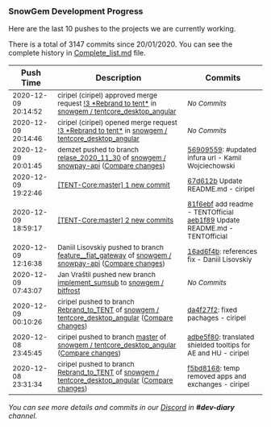 
### SnowGem Development Progress

Here are the last 10 pushes to the projects we are currently working.

There is a total of 3147 commits since 20/01/2020. You can see the complete history in
 [Complete_list.md](Complete_list.md) file.

| Push Time | Description | Commits |
| --- | --- | --- |
| <sub>2020-12-09 20:14:52</sub> | <sub>ciripel (ciripel) approved merge request [\!3 \*Rebrand to tent\*](https://gitlab.com/snowgem/tentcore_desktop_angular/-/merge_requests/3) in [snowgem / tentcore\_desktop\_angular](https://gitlab.com/snowgem/tentcore_desktop_angular)</sub> | <sub>_No Commits_</sub> |
| <sub>2020-12-09 20:14:46</sub> | <sub>ciripel (ciripel) opened merge request [\!3 \*Rebrand to tent\*](https://gitlab.com/snowgem/tentcore_desktop_angular/-/merge_requests/3) in [snowgem / tentcore\_desktop\_angular](https://gitlab.com/snowgem/tentcore_desktop_angular)</sub> | <sub>_No Commits_</sub> |
| <sub>2020-12-09 20:01:45</sub> | <sub>demzet pushed to branch [relase\_2020\_11\_30](https://gitlab.com/snowgem/snowpay-api/commits/relase_2020_11_30) of [snowgem / snowpay\-api](https://gitlab.com/snowgem/snowpay-api) ([Compare changes](https://gitlab.com/snowgem/snowpay-api/compare/dc9c500165384b2e5916d5a761858ae2b2a9c4b4...5690955911f0804dbff93fe778408ec5dadc30cf))</sub> | <sub>[56909559](https://gitlab.com/snowgem/snowpay-api/-/commit/5690955911f0804dbff93fe778408ec5dadc30cf): #updated infura url - Kamil Wojciechowski</sub> |
| <sub>2020-12-09 19:22:46</sub> | <sub>[[TENT-Core:master] 1 new commit](https://github.com/TENTOfficial/TENT-Core/commit/67d612b115715b6dc8f6629c240a129a8f5163a0)</sub> | <sub>[67d612b](https://github.com/TENTOfficial/TENT-Core/commit/67d612b115715b6dc8f6629c240a129a8f5163a0) Update README.md - ciripel</sub> |
| <sub>2020-12-09 18:59:17</sub> | <sub>[[TENT-Core:master] 2 new commits](https://github.com/TENTOfficial/TENT-Core/compare/81f6ebfd9d25^...aeb1f8997df9)</sub> | <sub>[81f6ebf](https://github.com/TENTOfficial/TENT-Core/commit/81f6ebfd9d25017ff0c5451f67a43e56aaac199c) add readme - TENTOfficial<br>[aeb1f89](https://github.com/TENTOfficial/TENT-Core/commit/aeb1f8997df9aa1d2a9ffccd2729bc43d5cda445) Update README.md - TENTOfficial</sub> |
| <sub>2020-12-09 12:16:38</sub> | <sub>Daniil Lisovskiy pushed to branch [feature\_\_fiat\_gateway](https://gitlab.com/snowgem/snowpay-api/commits/feature__fiat_gateway) of [snowgem / snowpay\-api](https://gitlab.com/snowgem/snowpay-api) ([Compare changes](https://gitlab.com/snowgem/snowpay-api/compare/65e05f27ddaea1148cdb59293a995518fca3ee47...16ad6f4b7db60e7ac0633a3210a7d7ca7bd8af3b))</sub> | <sub>[16ad6f4b](https://gitlab.com/snowgem/snowpay-api/-/commit/16ad6f4b7db60e7ac0633a3210a7d7ca7bd8af3b): references fix - Daniil Lisovskiy</sub> |
| <sub>2020-12-09 07:43:07</sub> | <sub>Jan Vraštil pushed new branch [implement\_sumsub](https://gitlab.com/snowgem/bitfrost/commits/implement_sumsub) to [snowgem / bitfrost](https://gitlab.com/snowgem/bitfrost)</sub> | <sub>_No Commits_</sub> |
| <sub>2020-12-09 00:10:26</sub> | <sub>ciripel pushed to branch [Rebrand\_to\_TENT](https://gitlab.com/snowgem/tentcore_desktop_angular/commits/Rebrand_to_TENT) of [snowgem / tentcore\_desktop\_angular](https://gitlab.com/snowgem/tentcore_desktop_angular) ([Compare changes](https://gitlab.com/snowgem/tentcore_desktop_angular/compare/f5bd8168e9820977a22b1918b8013ef889f40d41...da4f27f26cb323524da5aa7d425041b76e5e0be5))</sub> | <sub>[da4f27f2](https://gitlab.com/snowgem/tentcore_desktop_angular/-/commit/da4f27f26cb323524da5aa7d425041b76e5e0be5): fixed pachages - ciripel</sub> |
| <sub>2020-12-08 23:45:45</sub> | <sub>ciripel pushed to branch [master](https://gitlab.com/snowgem/tentcore_desktop_angular/commits/master) of [snowgem / tentcore\_desktop\_angular](https://gitlab.com/snowgem/tentcore_desktop_angular) ([Compare changes](https://gitlab.com/snowgem/tentcore_desktop_angular/compare/07e1e76412f4baca9147093474d17fee554e5f1e...adbe5f80a3e6d64bee04d3aee1efcac827f04bc8))</sub> | <sub>[adbe5f80](https://gitlab.com/snowgem/tentcore_desktop_angular/-/commit/adbe5f80a3e6d64bee04d3aee1efcac827f04bc8): translated shielded tooltips for AE and HU - ciripel</sub> |
| <sub>2020-12-08 23:31:34</sub> | <sub>ciripel pushed to branch [Rebrand\_to\_TENT](https://gitlab.com/snowgem/tentcore_desktop_angular/commits/Rebrand_to_TENT) of [snowgem / tentcore\_desktop\_angular](https://gitlab.com/snowgem/tentcore_desktop_angular) ([Compare changes](https://gitlab.com/snowgem/tentcore_desktop_angular/compare/c551cbb11e7044a17f21d3bb0cd566d2c5b62bd5...f5bd8168e9820977a22b1918b8013ef889f40d41))</sub> | <sub>[f5bd8168](https://gitlab.com/snowgem/tentcore_desktop_angular/-/commit/f5bd8168e9820977a22b1918b8013ef889f40d41): temp removed apps and exchanges - ciripel</sub> |

_You can see more details and commits in our [Discord](https://discord.gg/zumGnbg) in **#dev-diary** channel._

